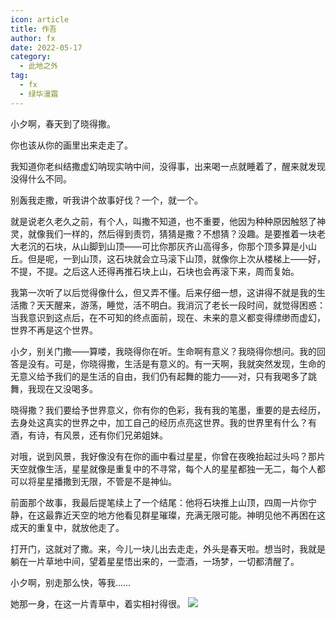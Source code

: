 ```yaml
---
icon: article
title: 作吾
author: fx
date: 2022-05-17
category:
  - 此地之外
tag:
  - fx
  - 绿华漫霜
---
```


小夕啊，春天到了晓得撒。

你也该从你的画里出来走走了。

<!-- more -->

我知道你老纠结撒虚幻呐现实呐中间，没得事，出来喝一点就睡着了，醒来就发现没得什么不同。

别轰我走撒，听我讲个故事好伐？一个，就一个。

就是说老久老久之前，有个人，叫撒不知道，也不重要，他因为种种原因触怒了神灵，就像我们一样的，然后得到责罚，猜猜是撒？不想猜？没趣。是要推着一块老大老沉的石块，从山脚到山顶——可比你那灰齐山高得多，你那个顶多算是小山丘。但是呢，一到山顶，这石块就会立马滚下山顶，就像你上次从楼梯上——好，不提，不提。之后这人还得再推石块上山，石块也会再滚下来，周而复始。

我第一次听了以后觉得像什么，但又弄不懂。后来仔细一想，这讲得不就是我的生活撒？天天醒来，游荡，睡觉，活不明白。我消沉了老长一段时间，就觉得困惑：当我意识到这点后，在不可知的终点面前，现在、未来的意义都变得缥缈而虚幻，世界不再是这个世界。

小夕，别关门撒——算喽，我晓得你在听。生命啊有意义？我晓得你想问。我的回答是没有。可是，你晓得撒，生活是有意义的。有一天啊，我就突然发现，生命的无意义给予我们的是生活的自由，我们仍有起舞的能力——对，只有我喝多了跳舞，我现在又没喝多。

晓得撒？我们要给予世界意义，你有你的色彩，我有我的笔墨，重要的是去经历，去身处这真实的世界之中，加工自己的经历点亮这世界。我的世界里有什么？有酒，有诗，有风景，还有你们兄弟姐妹。

对哦，说到风景，我好像没有在你的画中看过星星，你曾在夜晚抬起过头吗？那片天空就像生活，星星就像是重复中的不寻常，每个人的星星都独一无二，每个人都可以将星星播撒到无限，不管是不是神仙。

前面那个故事，我最后提笔续上了一个结尾：他将石块推上山顶，四周一片你宁静，在这最靠近天空的地方他看见群星璀璨，充满无限可能。神明见他不再困在这成天的重复中，就放他走了。

打开门，这就对了撒。来，今儿一块儿出去走走，外头是春天啦。想当时，我就是躺在一片草地中间，望着星星悟出来的，一壶酒，一场梦，一切都清醒了。

小夕啊，别走那么快，等我……

她那一身，在这一片青草中，着实相衬得很。
![](/eod.png)

<ArticleAd />